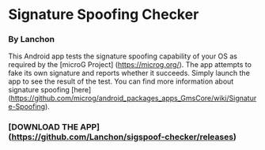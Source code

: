 # Signature Spoofing Checker
### By Lanchon

This Android app tests the signature spoofing capability of your OS as required by
the [microG Project] (https://microg.org/). The app attempts to fake its own signature
and reports whether it succeeds. Simply launch the app to see the result of the test.
You can find more information about signature spoofing [here]
(https://github.com/microg/android_packages_apps_GmsCore/wiki/Signature-Spoofing).

### [DOWNLOAD THE APP] (https://github.com/Lanchon/sigspoof-checker/releases)

